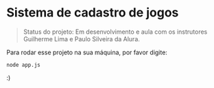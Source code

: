 # Sistema de cadastro de jogos

> Status do projeto: Em desenvolvimento e aula com os instrutores Guilherme Lima e Paulo Silveira da Alura.

Para rodar esse projeto na sua máquina, por favor digite:

```
node app.js
```

:)
